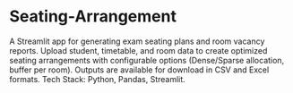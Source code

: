# Seating-Arrangement
A Streamlit app for generating exam seating plans and room vacancy reports. Upload student, timetable, and room data to create optimized seating arrangements with configurable options (Dense/Sparse allocation, buffer per room). Outputs are available for download in CSV and Excel formats.  Tech Stack: Python, Pandas, Streamlit.

